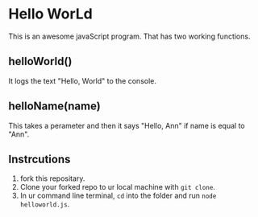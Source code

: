 # Hello WorLd

This is an awesome javaScript program. That has two working functions.

## helloWorld()

It logs the text "Hello, World" to the console.

## helloName(name)

This takes a perameter and then it says "Hello, Ann" if name is equal to "Ann".

## Instrcutions

1. fork this repositary.
3. Clone your forked repo to ur local machine with `git clone`.
4. In ur command line terminal, `cd` into the folder and run `node helloworld.js`.
